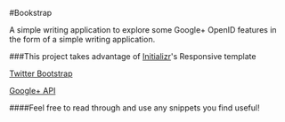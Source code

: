 #Bookstrap

A simple writing application to explore some Google+ OpenID features in the form of a simple writing application.

###This project takes advantage of
[Initializr](http://www.initializr.com/)'s Responsive template

[Twitter Bootstrap](http://twitter.github.com/bootstrap/)

[Google+ API](http://developers.google.com/+/api/)

####Feel free to read through and use any snippets you find useful!
